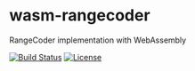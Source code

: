 # wasm-rangecoder

RangeCoder implementation with WebAssembly

[![Build Status](https://travis-ci.com/kei-g/wasm-rangecoder.svg?branch=master)](https://travis-ci.com/kei-g/wasm-rangecoder)
[![License](https://img.shields.io/badge/License-BSD%203--Clause-orange.svg)](https://opensource.org/licenses/BSD-3-Clause)
